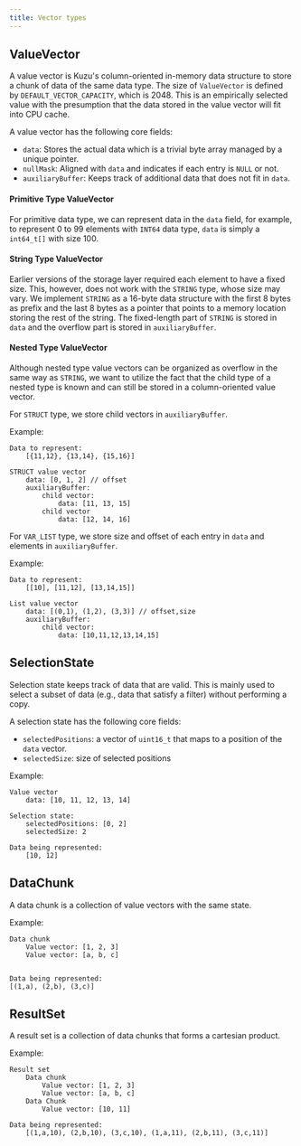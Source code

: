 ```yaml
---
title: Vector types
---
```


## ValueVector

A value vector is Kuzu's column-oriented in-memory data structure to store a chunk of data of the same data type. The size of `ValueVector` is defined by `DEFAULT_VECTOR_CAPACITY`, which is 2048. This is an empirically selected value with the presumption that the data stored in the value vector will fit into CPU cache.

A value vector has the following core fields:
- `data`: Stores the actual data which is a trivial byte array managed by a unique pointer.
- `nullMask`: Aligned with `data` and indicates if each entry is `NULL` or not.
- `auxiliaryBuffer`: Keeps track of additional data that does not fit in `data`.

#### Primitive Type ValueVector

For primitive data type, we can represent data in the `data` field, for example, to represent 0 to 99 elements with `INT64` data type, `data` is simply a `int64_t[]` with size 100.

#### String Type ValueVector

Earlier versions of the storage layer required each element to have a fixed size. This, however, does not work with the `STRING` type, whose size may vary. We implement `STRING` as a 16-byte data structure with the first 8 bytes as prefix and the last 8 bytes as a pointer that points to a memory location storing the rest of the string. The fixed-length part of `STRING` is stored in `data` and the overflow part is stored in `auxiliaryBuffer`.

#### Nested Type ValueVector

Although nested type value vectors can be organized as overflow in the same way as `STRING`, we want to utilize the fact that the child type of a nested type is known and can still be stored in a column-oriented value vector.

For `STRUCT` type, we store child vectors in `auxiliaryBuffer`.

Example:

```
Data to represent:
    [{11,12}, {13,14}, {15,16}]

STRUCT value vector
    data: [0, 1, 2] // offset
    auxiliaryBuffer:
        child vector:
            data: [11, 13, 15]
        child vector
            data: [12, 14, 16]
```

For `VAR_LIST` type, we store size and offset of each entry in `data` and elements in `auxiliaryBuffer`.

Example:
```
Data to represent:
    [[10], [11,12], [13,14,15]]

List value vector
    data: [(0,1), (1,2), (3,3)] // offset,size
    auxiliaryBuffer:
        child vector:
            data: [10,11,12,13,14,15]
```

## SelectionState

Selection state keeps track of data that are valid. This is mainly used to select a subset of data (e.g., data that satisfy a filter) without performing a copy.

A selection state has the following core fields:
- `selectedPositions`: a vector of `uint16_t` that maps to a position of the `data` vector.
- `selectedSize`: size of selected positions

Example:

```
Value vector
    data: [10, 11, 12, 13, 14]

Selection state:
    selectedPositions: [0, 2]
    selectedSize: 2

Data being represented:
    [10, 12]
```

## DataChunk

A data chunk is a collection of value vectors with the same state.

Example:

```
Data chunk
    Value vector: [1, 2, 3]
    Value vector: [a, b, c]


Data being represented:
[(1,a), (2,b), (3,c)]
```

## ResultSet

A result set is a collection of data chunks that forms a cartesian product.

Example:
```
Result set
    Data chunk
        Value vector: [1, 2, 3]
        Value vector: [a, b, c]
    Data Chunk
        Value vector: [10, 11]

Data being represented:
    [(1,a,10), (2,b,10), (3,c,10), (1,a,11), (2,b,11), (3,c,11)]
```

